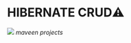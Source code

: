 <h1>HIBERNATE CRUD⚠️</h1>
<img src="https://i0.wp.com/erainnovator.com/wp-content/uploads/2020/05/Hibernate-in-java.png?fit=1200%2C675&ssl=1">
<i>maveen projects</i>
